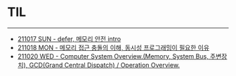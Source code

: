 # TIL
- - -

- [211017 SUN - defer, 메모리 안전 intro](./contents/211017_TIL.md)
- [211018 MON - 메모리 접근 충돌의 이해, 동시성 프로그래밍이 필요한 이유](./contents/211018_TIL.md)
- [211020 WED - Computer System Overview.(Memory, System Bus, 주변장치), GCD(Grand Central Dispatch) / Operation Overview.](./contents/211020_TIL.md)
